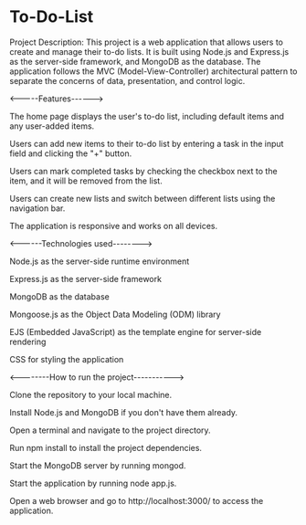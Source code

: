 # To-Do-List

Project Description:
This project is a web application that allows users to create and manage their to-do lists. It is built using Node.js and Express.js as the server-side framework, and MongoDB as the database. The application follows the MVC (Model-View-Controller) architectural pattern to separate the concerns of data, presentation, and control logic.



<-----Features------>


The home page displays the user's to-do list, including default items and any user-added items.

Users can add new items to their to-do list by entering a task in the input field and clicking the "+" button.

Users can mark completed tasks by checking the checkbox next to the item, and it will be removed from the list.

Users can create new lists and switch between different lists using the navigation bar.

The application is responsive and works on all devices.




<------Technologies used-------->


Node.js as the server-side runtime environment

Express.js as the server-side framework

MongoDB as the database

Mongoose.js as the Object Data Modeling (ODM) library

EJS (Embedded JavaScript) as the template engine for server-side rendering

CSS for styling the application




<--------How to run the project----------->


Clone the repository to your local machine.

Install Node.js and MongoDB if you don't have them already.

Open a terminal and navigate to the project directory.

Run npm install to install the project dependencies.

Start the MongoDB server by running mongod.

Start the application by running node app.js.

Open a web browser and go to http://localhost:3000/ to access the application.

